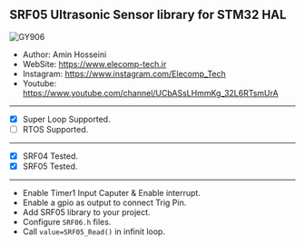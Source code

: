 ## SRF05 Ultrasonic Sensor library for STM32 HAL

![GY906](https://www.researchgate.net/publication/324750258/figure/fig2/AS:619286246739970@1524660755254/SRF05-ultrasonic-sensor-and-conical-beam-pattern-of-the-sensor.png)

*	Author:     Amin Hosseini
*	WebSite:    https://www.elecomp-tech.ir
*	Instagram:  https://www.instagram.com/Elecomp_Tech
*	Youtube:    https://www.youtube.com/channel/UCbASsLHmmKg_32L6RTsmUrA
--------------------------------------------------------------------------------
* [x] Super Loop Supported.
* [ ] RTOS Supported.
--------------------------------------------------------------------------------
* [x] SRF04 Tested.
* [x] SRF05 Tested.
--------------------------------------------------------------------------------      
* Enable Timer1 Input Caputer & Enable interrupt.
* Enable a gpio as output to connect Trig Pin.
* Add SRF05 library to your project.
* Configure `SRF06.h` files.
* Call `value=SRF05_Read()` in infinit loop. 
